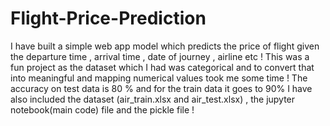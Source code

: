 # Flight-Price-Prediction
I have built a simple web app model which predicts the price of flight given the departure time , arrival time , date of journey , airline etc !
This was a fun project as the dataset which I had was categorical and to convert that into meaningful and mapping numerical values took me some time !
The accuracy on test data is 80 % and for the train data it goes to 90%
I have also included the dataset (air_train.xlsx and air_test.xlsx) , the jupyter notebook(main code) file and the pickle file !
